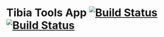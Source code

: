 # Tibia Tools App [![Build Status](https://travis-ci.org/MiCLeal/tibia-gameplay-tools-app.svg?branch=master)](https://travis-ci.org/MiCLeal/tibia-gameplay-tools-app) [![Build Status](https://ci.appveyor.com/api/projects/status/github/MiCLeal/tibia-gameplay-tools-app?branch=master&svg=true)](https://ci.appveyor.com/project/MiCLeal/tibia-gameplay-tools-app)
